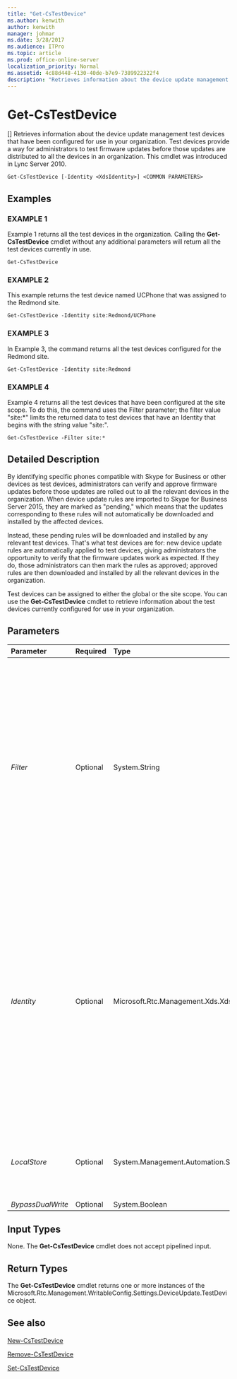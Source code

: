 ```yaml
---
title: "Get-CsTestDevice"
ms.author: kenwith
author: kenwith
manager: johmar
ms.date: 3/28/2017
ms.audience: ITPro
ms.topic: article
ms.prod: office-online-server
localization_priority: Normal
ms.assetid: 4c88d448-4130-40de-b7e9-7389922322f4
description: "Retrieves information about the device update management test devices that have been configured for use in your organization. Test devices provide a way for administrators to test firmware updates before those updates are distributed to all the devices in an organization. This cmdlet was introduced in Lync Server 2010."
---
```


# Get-CsTestDevice
[]
Retrieves information about the device update management test devices that have been configured for use in your organization. Test devices provide a way for administrators to test firmware updates before those updates are distributed to all the devices in an organization. This cmdlet was introduced in Lync Server 2010.
  
```
Get-CsTestDevice [-Identity <XdsIdentity>] <COMMON PARAMETERS>

```

## Examples

### EXAMPLE 1

Example 1 returns all the test devices in the organization. Calling the **Get-CsTestDevice** cmdlet without any additional parameters will return all the test devices currently in use.
  
```
Get-CsTestDevice
```

### EXAMPLE 2

This example returns the test device named UCPhone that was assigned to the Redmond site.
  
```
Get-CsTestDevice -Identity site:Redmond/UCPhone
```

### EXAMPLE 3

In Example 3, the command returns all the test devices configured for the Redmond site.
  
```
Get-CsTestDevice -Identity site:Redmond  
```

### EXAMPLE 4

Example 4 returns all the test devices that have been configured at the site scope. To do this, the command uses the Filter parameter; the filter value "site:\*" limits the returned data to test devices that have an Identity that begins with the string value "site:".
  
```
Get-CsTestDevice -Filter site:*
```

## Detailed Description

By identifying specific phones compatible with Skype for Business or other devices as test devices, administrators can verify and approve firmware updates before those updates are rolled out to all the relevant devices in the organization. When device update rules are imported to Skype for Business Server 2015, they are marked as "pending," which means that the updates corresponding to these rules will not automatically be downloaded and installed by the affected devices.
  
 Instead, these pending rules will be downloaded and installed by any relevant test devices. That's what test devices are for: new device update rules are automatically applied to test devices, giving administrators the opportunity to verify that the firmware updates work as expected. If they do, those administrators can then mark the rules as approved; approved rules are then downloaded and installed by all the relevant devices in the organization.
  
Test devices can be assigned to either the global or the site scope. You can use the **Get-CsTestDevice** cmdlet to retrieve information about the test devices currently configured for use in your organization.
  
## Parameters

|**Parameter**|**Required**|**Type**|**Description**|
|:-----|:-----|:-----|:-----|
| _Filter_ <br/> |Optional  <br/> |System.String  <br/> |Provides a way for you to use wildcard characters when specifying the test device (or devices) to be returned. For example, to return all the test device collections that have been configured at the site scope, use this syntax:  <br/>  `-Filter "site:*"` <br/> To return all the devices that have the term "EMEA" in their Identity, use this syntax:  <br/>  `-Filter "*EMEA*"` <br/> Note that Filter acts only on the Identity of the test device collection; you cannot filter on other collection properties.  <br/> |
| _Identity_ <br/> |Optional  <br/> |Microsoft.Rtc.Management.Xds.XdsIdentity  <br/> |Indicates the Identity of the test device to be returned. To refer to an individual device named UCPhone (stored in the global collection), use this syntax:  <br/>  `-Identity global/UCPhone` <br/> To refer to a device found in a site collection, use syntax similar to this:  <br/>  `-Identity site:Redmond/UCPhone` <br/> To refer to an entire collection, leave off the device name. For example, this syntax returns all the test devices configured for the Redmond site:  <br/>  `-Identity site:Redmond` <br/> Note that you cannot use wildcards when specifying an Identity.  <br/> |
| _LocalStore_ <br/> |Optional  <br/> |System.Management.Automation.SwitchParameter  <br/> |Retrieves the test device data from the local replica of the Central Management store rather than from the Central Management store itself.  <br/> |
| _BypassDualWrite_ <br/> |Optional  <br/> |System.Boolean  <br/> |PARAMVALUE: $true | $false  <br/> |
   
## Input Types

None. The **Get-CsTestDevice** cmdlet does not accept pipelined input.
  
## Return Types

The **Get-CsTestDevice** cmdlet returns one or more instances of the Microsoft.Rtc.Management.WritableConfig.Settings.DeviceUpdate.TestDevice object.
  
## See also

#### 

[New-CsTestDevice](new-cstestdevice.md)
  
[Remove-CsTestDevice](remove-cstestdevice.md)
  
[Set-CsTestDevice](set-cstestdevice.md)

